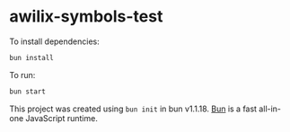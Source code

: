 # awilix-symbols-test

To install dependencies:

```bash
bun install
```

To run:

```bash
bun start
```

This project was created using `bun init` in bun v1.1.18. [Bun](https://bun.sh) is a fast all-in-one JavaScript runtime.
